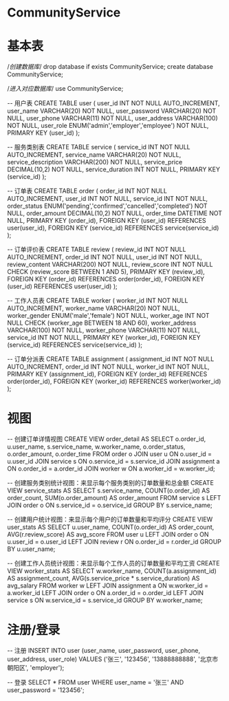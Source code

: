 # CommunityService

# 基本表     

/*创建数据库*/
drop database if exists CommunityService; 
create database CommunityService;

/*进入对应数据库*/
use CommunityService;

-- 用户表
CREATE TABLE user (
    user_id INT NOT NULL AUTO_INCREMENT,
    user_name VARCHAR(20) NOT NULL,
    user_password VARCHAR(20) NOT NULL,
    user_phone VARCHAR(11) NOT NULL,
    user_address VARCHAR(100) NOT NULL,
    user_role ENUM('admin','employer','employee') NOT NULL,
    PRIMARY KEY (user_id)
);

-- 服务类别表
CREATE TABLE service (
    service_id INT NOT NULL AUTO_INCREMENT,
    service_name VARCHAR(20) NOT NULL,
    service_description VARCHAR(200) NOT NULL,
    service_price DECIMAL(10,2) NOT NULL,
    service_duration INT NOT NULL,
    PRIMARY KEY (service_id)
);

-- 订单表
CREATE TABLE order (
    order_id INT NOT NULL AUTO_INCREMENT,
    user_id INT NOT NULL,
    service_id INT NOT NULL,
    order_status ENUM('pending','confirmed','cancelled','completed') NOT NULL,
    order_amount DECIMAL(10,2) NOT NULL,
    order_time DATETIME NOT NULL,
    PRIMARY KEY (order_id),
    FOREIGN KEY (user_id) REFERENCES user(user_id),
    FOREIGN KEY (service_id) REFERENCES service(service_id)
);

-- 订单评价表
CREATE TABLE review (
    review_id INT NOT NULL AUTO_INCREMENT,
    order_id INT NOT NULL,
    user_id INT NOT NULL,
    review_content VARCHAR(200) NOT NULL,
    review_score INT NOT NULL CHECK (review_score BETWEEN 1 AND 5),
    PRIMARY KEY (review_id),
    FOREIGN KEY (order_id) REFERENCES order(order_id),
    FOREIGN KEY (user_id) REFERENCES user(user_id)
);

-- 工作人员表
CREATE TABLE worker (
    worker_id INT NOT NULL AUTO_INCREMENT,
    worker_name VARCHAR(20) NOT NULL,
    worker_gender ENUM('male','female') NOT NULL,
    worker_age INT NOT NULL CHECK (worker_age BETWEEN 18 AND 60),
    worker_address VARCHAR(100) NOT NULL,
    worker_phone VARCHAR(11) NOT NULL,
    service_id INT NOT NULL,
    PRIMARY KEY (worker_id),
    FOREIGN KEY (service_id) REFERENCES service(service_id)
);

-- 订单分派表
CREATE TABLE assignment (
    assignment_id INT NOT NULL AUTO_INCREMENT,
    order_id INT NOT NULL,
    worker_id INT NOT NULL,
    PRIMARY KEY (assignment_id),
    FOREIGN KEY (order_id) REFERENCES order(order_id),
    FOREIGN KEY (worker_id) REFERENCES worker(worker_id)
);



# 视图   



-- 创建订单详情视图
CREATE VIEW order_detail AS
SELECT o.order_id, u.user_name, s.service_name, w.worker_name, o.order_status, o.order_amount, o.order_time
FROM order o
JOIN user u ON o.user_id = u.user_id
JOIN service s ON o.service_id = s.service_id
JOIN assignment a ON o.order_id = a.order_id
JOIN worker w ON a.worker_id = w.worker_id;



-- 创建服务类别统计视图：来显示每个服务类别的订单数量和总金额
CREATE VIEW service_stats AS
SELECT s.service_name, COUNT(o.order_id) AS order_count, SUM(o.order_amount) AS order_amount
FROM service s
LEFT JOIN order o ON s.service_id = o.service_id
GROUP BY s.service_name;



-- 创建用户统计视图：来显示每个用户的订单数量和平均评分
CREATE VIEW user_stats AS
SELECT u.user_name, COUNT(o.order_id) AS order_count, AVG(r.review_score) AS avg_score
FROM user u
LEFT JOIN order o ON u.user_id = o.user_id
LEFT JOIN review r ON o.order_id = r.order_id
GROUP BY u.user_name;



-- 创建工作人员统计视图：来显示每个工作人员的订单数量和平均工资
CREATE VIEW worker_stats AS
SELECT w.worker_name, COUNT(a.assignment_id) AS assignment_count, AVG(s.service_price * s.service_duration) AS avg_salary
FROM worker w
LEFT JOIN assignment a ON w.worker_id = a.worker_id
LEFT JOIN order o ON a.order_id = o.order_id
LEFT JOIN service s ON w.service_id = s.service_id
GROUP BY w.worker_name;



# 注册/登录

-- 注册
INSERT INTO user (user_name, user_password, user_phone, user_address, user_role)
VALUES ('张三', '123456', '13888888888', '北京市朝阳区', 'employer');

-- 登录
SELECT * FROM user
WHERE user_name = '张三' AND user_password = '123456';
